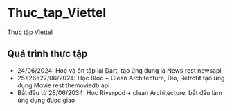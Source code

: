 # Thuc_tap_Viettel
Thực tập Viettel

## Quá trình thực tập

- 24/06/2024: Học và ôn tập lại Dart, tạo ứng dụng là News rest newsapi
- 25+26+27/06/2024: Học Bloc + Clean Architecture, Dio, Retrofit tạo ứng dụng Movie rest themoviedb api
- Bắt đầu từ 28/06/2034: Học Riverpod + clean Architecture, bắt đầu làm ứng dụng được giao
